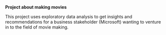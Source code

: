 **Project about making movies**


This project uses exploratory data analysis to get insights and recommendations for a business stakeholder (Microsoft) wanting to venture in to the field of movie making.
